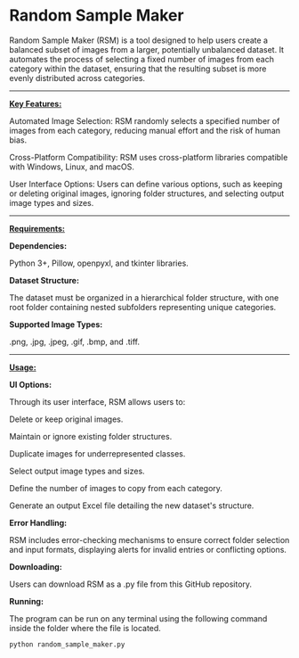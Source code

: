 # Random Sample Maker
Random Sample Maker (RSM) is a tool designed to help users create a balanced subset of images from a larger, potentially unbalanced dataset. It automates the process of selecting a fixed number of images from each category within the dataset, ensuring that the resulting subset is more evenly distributed across categories.

** **

**<ins>Key Features:</ins>**

Automated Image Selection: RSM randomly selects a specified number of images from each category, reducing manual effort and the risk of human bias.

Cross-Platform Compatibility: RSM uses cross-platform libraries compatible with Windows, Linux, and macOS.

User Interface Options: Users can define various options, such as keeping or deleting original images, ignoring folder structures, and selecting output image types and sizes.

** **

**<ins>Requirements:</ins>**

**Dependencies:** 

Python 3+, Pillow, openpyxl, and tkinter libraries.

**Dataset Structure:** 

The dataset must be organized in a hierarchical folder structure, with one root folder containing nested subfolders representing unique categories.

**Supported Image Types:** 

.png, .jpg, .jpeg, .gif, .bmp, and .tiff.

** **

**<ins>Usage:</ins>**

**UI Options:** 

Through its user interface, RSM allows users to:

Delete or keep original images.

Maintain or ignore existing folder structures.

Duplicate images for underrepresented classes.

Select output image types and sizes.

Define the number of images to copy from each category.

Generate an output Excel file detailing the new dataset's structure.

**Error Handling:**

RSM includes error-checking mechanisms to ensure correct folder selection and input formats, displaying alerts for invalid entries or conflicting options.

**Downloading:**

Users can download RSM as a .py file from this GitHub repository.

**Running:**

The program can be run on any terminal using the following command inside the folder where the file is located.

```bash
python random_sample_maker.py
